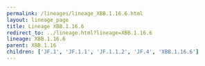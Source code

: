 ```yaml
---
permalink: /lineages/lineage_XBB.1.16.6.html
layout: lineage_page
title: Lineage XBB.1.16.6
redirect_to: ../lineage.html?lineage=XBB.1.16.6
lineage: XBB.1.16.6
parent: XBB.1.16
children: ['JF.1', 'JF.1.1', 'JF.1.1.2', 'JF.4', 'XBB.1.16.6']
---
```

